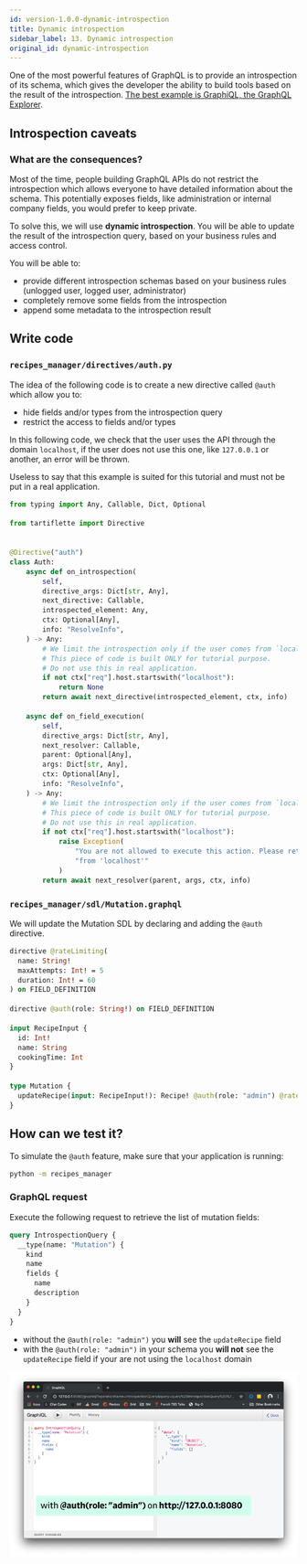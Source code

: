 ```yaml
---
id: version-1.0.0-dynamic-introspection
title: Dynamic introspection
sidebar_label: 13. Dynamic introspection
original_id: dynamic-introspection
---
```


One of the most powerful features of GraphQL is to provide an introspection of its schema, which gives the developer the ability to build tools based on the result of the introspection. [The best example is GraphiQL, the GraphQL Explorer](https://github.com/graphql/graphiql).

## Introspection caveats

### What are the consequences?

Most of the time, people building GraphQL APIs do not restrict the introspection which allows everyone to have detailed information about the schema. This potentially exposes fields, like administration or internal company fields, you would prefer to keep private.

To solve this, we will use **dynamic introspection**. You will be able to update the result of the introspection query, based on your business rules and access control.

You will be able to:
* provide different introspection schemas based on your business rules (unlogged user, logged user, administrator)
* completely remove some fields from the introspection
* append some metadata to the introspection result

## Write code

### `recipes_manager/directives/auth.py`

The idea of the following code is to create a new directive called `@auth` which allow you to:
* hide fields and/or types from the introspection query
* restrict the access to fields and/or types

In this following code, we check that the user uses the API through the domain `localhost`, if the user does not use this one, like `127.0.0.1` or another, an error will be thrown.

Useless to say that this example is suited for this tutorial and must not be put in a real application.

```python
from typing import Any, Callable, Dict, Optional

from tartiflette import Directive


@Directive("auth")
class Auth:
    async def on_introspection(
        self,
        directive_args: Dict[str, Any],
        next_directive: Callable,
        introspected_element: Any,
        ctx: Optional[Any],
        info: "ResolveInfo",
    ) -> Any:
        # We limit the introspection only if the user comes from `localhost`.
        # This piece of code is built ONLY for tutorial purpose.
        # Do not use this in real application.
        if not ctx["req"].host.startswith("localhost"):
            return None
        return await next_directive(introspected_element, ctx, info)

    async def on_field_execution(
        self,
        directive_args: Dict[str, Any],
        next_resolver: Callable,
        parent: Optional[Any],
        args: Dict[str, Any],
        ctx: Optional[Any],
        info: "ResolveInfo",
    ) -> Any:
        # We limit the introspection only if the user comes from `localhost`.
        # This piece of code is built ONLY for tutorial purpose.
        # Do not use this in real application.
        if not ctx["req"].host.startswith("localhost"):
            raise Exception(
                "You are not allowed to execute this action. Please retry "
                "from 'localhost'"
            )
        return await next_resolver(parent, args, ctx, info)
```

### `recipes_manager/sdl/Mutation.graphql`

We will update the Mutation SDL by declaring and adding the `@auth` directive.

```graphql
directive @rateLimiting(
  name: String!
  maxAttempts: Int! = 5
  duration: Int! = 60
) on FIELD_DEFINITION

directive @auth(role: String!) on FIELD_DEFINITION

input RecipeInput {
  id: Int!
  name: String
  cookingTime: Int
}

type Mutation {
  updateRecipe(input: RecipeInput!): Recipe! @auth(role: "admin") @rateLimiting(name: "update_recipe")
}
```

## How can we test it?

To simulate the `@auth` feature, make sure that your application is running:

```bash
python -m recipes_manager
```

### GraphQL request

Execute the following request to retrieve the list of mutation fields:

```graphql
query IntrospectionQuery {
  __type(name: "Mutation") {
    kind
    name
    fields {
      name
      description
    }
  }
}
```

* without the `@auth(role: "admin")` you **will** see the `updateRecipe` field
* with the `@auth(role: "admin")` in your schema you **will not** see the `updateRecipe` field if your are not using the `localhost` domain

![Auth Directive](/docs/assets/auth-directive.gif)
